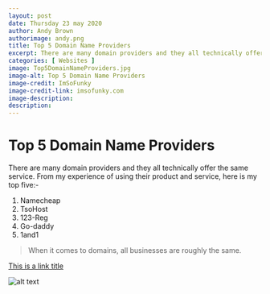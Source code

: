 ```yaml
---
layout: post
date: Thursday 23 may 2020
author: Andy Brown
authorimage: andy.png
title: Top 5 Domain Name Providers
excerpt: There are many domain providers and they all technically offer the same service. From my experience of using their product and service, here is my top five.
categories: [ Websites ]
image: Top5DomainNameProviders.jpg
image-alt: Top 5 Domain Name Providers
image-credit: ImSoFunky
image-credit-link: imsofunky.com
image-description: 
description: 
---
```



# Top 5 Domain Name Providers
There are many domain providers and they all technically offer the same service. From my experience of using their product and service, here is my top five:-

1. Namecheap
2. TsoHost
3. 123-Reg
4. Go-daddy
5. 1and1

> When it comes to domains, all businesses are roughly the same.

[This is a link title](https://www.example.com)

![alt text](image.jpg)
